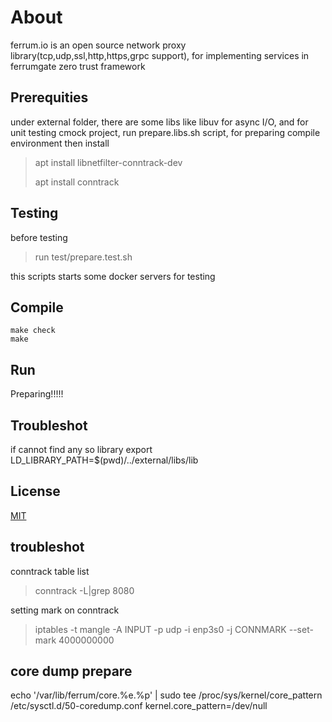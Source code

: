 # About

ferrum.io is an open source network proxy library(tcp,udp,ssl,http,https,grpc support), for implementing services in ferrumgate zero trust framework

## Prerequities

under external folder, there are some libs like libuv for async I/O,
and for unit testing cmock project,
run prepare.libs.sh script, for preparing compile environment
then install
> apt install libnetfilter-conntrack-dev
>
> apt install conntrack

## Testing

before testing
>run test/prepare.test.sh

this scripts starts some docker servers for testing

## Compile

``` compile
make check
make
```

## Run

Preparing!!!!!

## Troubleshot

if cannot find any so library
export LD_LIBRARY_PATH=$(pwd)/../external/libs/lib

## License

[MIT](https://choosealicense.com/licenses/mit/)

## troubleshot

conntrack table list
> conntrack -L|grep 8080

setting mark on conntrack
>iptables -t mangle -A INPUT -p udp -i enp3s0 -j CONNMARK --set-mark 4000000000

## core dump prepare

echo '/var/lib/ferrum/core.%e.%p' | sudo tee /proc/sys/kernel/core_pattern
/etc/sysctl.d/50-coredump.conf
kernel.core_pattern=/dev/null
